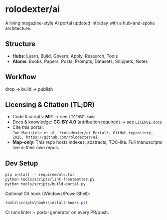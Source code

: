 # rolodexter/ai

A living magazine-style AI portal updated intraday with a hub-and-spoke architecture.

## Structure

- **Hubs**: Learn, Build, Govern, Apply, Research, Tools
- **Atoms**: Books, Papers, Posts, Prompts, Datasets, Snippets, Notes

## Workflow

drop → build → publish

## Licensing & Citation (TL;DR)

- Code & scripts: **MIT** → see `LICENSE.code`
- Docs & knowledge: **CC-BY 4.0** (attribution required) → see `LICENSE.docs`
- Cite this portal:  
  `Joe Maristela et al. *rolodexter/ai Portal*. GitHub repository, 2025. https://github.com/rolodexter/ai`
- **Map-only**: This repo hosts indexes, abstracts, TOC-lite. Full manuscripts live in their own repos.

## Dev Setup
```bash
pip install -r requirements.txt
python tools/scripts/lint-frontmatter.py
python tools/scripts/build-portal.py
```

Optional Git hook (Windows/PowerShell):

```powershell
tools\scripts\hooks\install-hooks.ps1
```

CI runs linter + portal generator on every PR/push.
